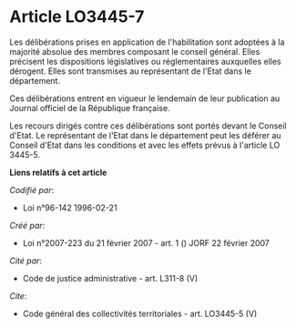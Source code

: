 # Article LO3445-7

Les délibérations prises en application de l'habilitation sont adoptées à la majorité absolue des membres composant le
conseil général. Elles précisent les dispositions législatives ou réglementaires auxquelles elles dérogent. Elles sont
transmises au représentant de l'Etat dans le département. 

Ces délibérations entrent en vigueur le lendemain de leur publication au Journal officiel de la République française. 

Les recours dirigés contre ces délibérations sont portés devant le Conseil d'Etat. Le représentant de l'Etat dans le
département peut les déférer au Conseil d'Etat dans les conditions et avec les effets prévus à l'article LO 3445-5.

**Liens relatifs à cet article**

_Codifié par_:

  - Loi n°96-142 1996-02-21

_Créé par_:

  - Loi n°2007-223 du 21 février 2007 - art. 1 () JORF 22 février 2007

_Cité par_:

  - Code de justice administrative - art. L311-8 (V)

_Cite_:

  - Code général des collectivités territoriales - art. LO3445-5 (V)
